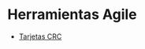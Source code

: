 # Herramientas Agile
- [Tarjetas CRC](https://docs.google.com/spreadsheets/d/1pX_NrEtS3nbxNLlSnM6AvaSmemd6uT-5DdQlrsmU110/edit?gid=0#gid=0)
